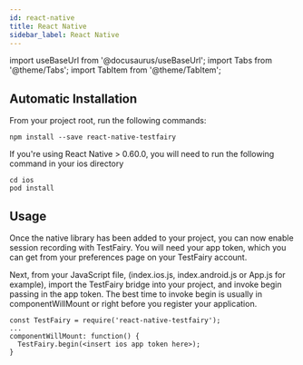 ```yaml
---
id: react-native
title: React Native
sidebar_label: React Native
---
```


import useBaseUrl from '@docusaurus/useBaseUrl';
import Tabs from '@theme/Tabs';
import TabItem from '@theme/TabItem';

## Automatic Installation

From your project root, run the following commands:

`npm install --save react-native-testfairy`

If you're using React Native > 0.60.0, you will need to run the following command in your ios directory

```
cd ios
pod install
```

## Usage

Once the native library has been added to your project, you can now enable session recording with TestFairy. You will need your app token, which you can get from your preferences page on your TestFairy account.

Next, from your JavaScript file, (index.ios.js, index.android.js or App.js for example), import the TestFairy bridge into your project, and invoke begin passing in the app token. The best time to invoke begin is usually in componentWillMount or right before you register your application.

```
const TestFairy = require('react-native-testfairy');
...
componentWillMount: function() {
  TestFairy.begin(<insert ios app token here>);
}
```
